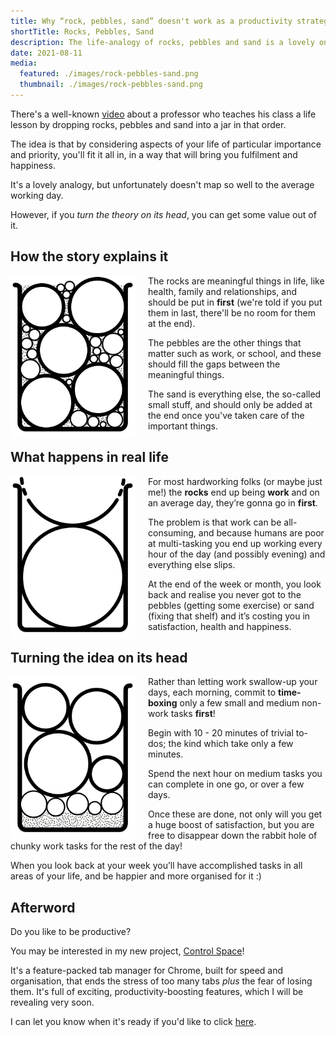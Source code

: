 ```yaml
---
title: Why “rock, pebbles, sand” doesn't work as a productivity strategy
shortTitle: Rocks, Pebbles, Sand
description: The life-analogy of rocks, pebbles and sand is a lovely one; it's just that it doesn't translate 1:1 when you need to get things done
date: 2021-08-11
media:
  featured: ./images/rock-pebbles-sand.png
  thumbnail: ./images/rock-pebbles-sand.png
---
```


There's a well-known [video](https://www.youtube.com/watch?v=SqGRnlXplx0) about a professor who teaches his class a life lesson by dropping rocks, pebbles and sand into a jar in that order.

The idea is that by considering aspects of your life of particular importance and priority, you'll fit it all in, in a way that will bring you fulfilment and happiness.

It's a lovely analogy, but unfortunately doesn't map so well to the average working day.

However, if you *turn the theory on its head*, you can get some value out of it.

## How the story explains it

<img src="./images/jar-1.png" style="width: 200px; margin-right: 20px; float: left" />

The rocks are meaningful things in life, like health, family and relationships, and should be put in **first** (we're told if you put them in last, there'll be no room for them at the end).

The pebbles are the other things that matter such as work, or school, and these should fill the gaps between the meaningful things.

The sand is everything else, the so-called small stuff, and should only be added at the end once you've taken care of the important things.

<div class="clear" />

## What happens in real life

<img src="./images/jar-2.png" style="width: 200px; margin-right: 20px; float: left" />

For most hardworking folks (or maybe just me!) the **rocks** end up being **work** and on an average day, they’re gonna go in **first**.

The problem is that work can be all-consuming, and because humans are poor at multi-tasking you end up working every hour of the day (and possibly evening) and everything else slips.

At the end of the week or month, you look back and realise you never got to the pebbles (getting some exercise) or sand (fixing that shelf) and it’s costing you in satisfaction, health and happiness.

<div class="clear" />

## Turning the idea on its head

<img src="./images/jar-3.png" style="width: 200px; margin-right: 20px; float: left" />

Rather than letting work swallow-up your days, each morning, commit to **time-boxing** only a few small and medium non-work tasks **first**!

Begin with 10 - 20 minutes of trivial to-dos; the kind which take only a few minutes.

Spend the next hour on medium tasks you can complete in one go, or over a few days.

Once these are done, not only will you get a huge boost of satisfaction, but you are free to disappear down the rabbit hole of chunky work tasks for the rest of the day!

When you look back at your week you’ll have accomplished tasks in all areas of your life, and be happier and more organised for it :)

## Afterword

Do you like to be productive? 

You may be interested in my new project, [Control Space](/products/control-space/)!

It's a feature-packed tab manager for Chrome, built for speed and organisation, that ends the stress of too many tabs *plus* the fear of losing them. It's full of exciting, productivity-boosting features, which I will be revealing very soon.

I can let you know when it's ready if you'd like to click [here](https://controlspace.app).
